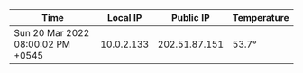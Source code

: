 | Time     | Local IP | Public IP | Temperature |
| ----------- | ----------- | ----------- | ----------- |
| Sun 20 Mar 2022 08:00:02 PM +0545      | 10.0.2.133     | 202.51.87.151  | 53.7° |
